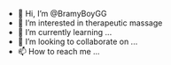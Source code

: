 - 👋 Hi, I’m @BramyBoyGG
- 👀 I’m interested in therapeutic massage
- 🌱 I’m currently learning ...
- 💞️ I’m looking to collaborate on ...
- 📫 How to reach me ...

<!---
BramyBoyGG/BramyBoyGG is a ✨ special ✨ repository because its `README.md` (this file) appears on your GitHub profile.
You can click the Preview link to take a look at your changes.
--->
